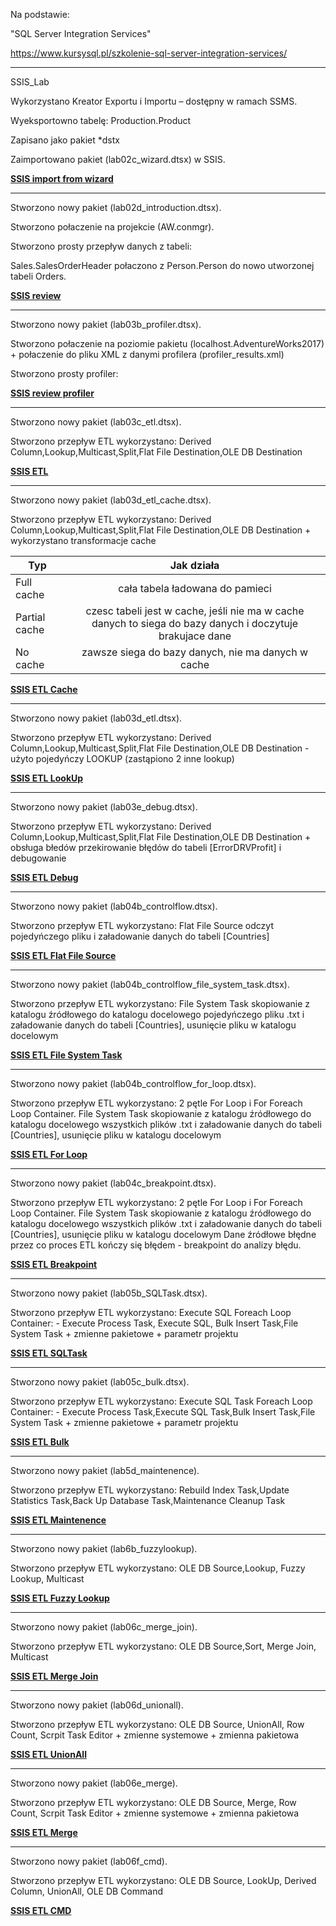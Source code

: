 Na podstawie:

"SQL Server Integration Services"


https://www.kursysql.pl/szkolenie-sql-server-integration-services/

---------------------------------------------------------------------------------------------------------

SSIS_Lab

 Wykorzystano Kreator Exportu i Importu – dostępny w ramach SSMS.

 Wyeksportowno tabelę: Production.Product

 Zapisano jako pakiet *dstx

 Zaimportowano pakiet (lab02c_wizard.dtsx) w SSIS.
 
 **[SSIS import from wizard](https://github.com/toskpl/MS-SQL/blob/master/kursysql/SSIS/MOD1/MOD1_lab02c_wizard.png)**
 
---------------------------------------------------------------------------------------------------------
 
Stworzono nowy pakiet  (lab02d_introduction.dtsx).

Stworzono połaczenie na projekcie (AW.conmgr).

Stworzono prosty przepływ danych z tabeli:

Sales.SalesOrderHeader połaczono z Person.Person do nowo utworzonej tabeli Orders.

**[SSIS review](https://github.com/toskpl/MS-SQL/blob/master/kursysql/SSIS/MOD1/MOD1_lab02d_introduction.png)**

---------------------------------------------------------------------------------------------------------
 
Stworzono nowy pakiet  (lab03b_profiler.dtsx).

Stworzono połaczenie na poziomie pakietu (localhost.AdventureWorks2017) + połaczenie do pliku XML z danymi profilera (profiler_results.xml)

Stworzono prosty profiler:

**[SSIS review profiler](https://github.com/toskpl/MS-SQL/blob/master/kursysql/SSIS/MOD1/MOD1_lab03b_profiler.png)**

---------------------------------------------------------------------------------------------------------
 
Stworzono nowy pakiet  (lab03c_etl.dtsx).

Stworzono przepływ ETL wykorzystano:
Derived Column,Lookup,Multicast,Split,Flat File Destination,OLE DB Destination

**[SSIS ETL](https://github.com/toskpl/MS-SQL/blob/master/kursysql/SSIS/MOD1/MOD1_lab03c_etl.png)**

---------------------------------------------------------------------------------------------------------
 
Stworzono nowy pakiet  (lab03d_etl_cache.dtsx).

Stworzono przepływ ETL wykorzystano:
Derived Column,Lookup,Multicast,Split,Flat File Destination,OLE DB Destination + wykorzystano transformacje cache

|Typ | Jak działa |
| ------------- |:-------------:|
Full cache | cała tabela ładowana do pamieci| 
Partial cache | czesc tabeli jest w cache, jeśli nie ma w cache danych to siega do bazy danych i doczytuje brakujace dane| 
No cache | zawsze siega do bazy danych, nie ma danych w cache| 

**[SSIS ETL Cache](https://github.com/toskpl/MS-SQL/blob/master/kursysql/SSIS/MOD1/MOD1_lab03d_etl_cache.png)**


---------------------------------------------------------------------------------------------------------
 
Stworzono nowy pakiet  (lab03d_etl.dtsx).

Stworzono przepływ ETL wykorzystano:
Derived Column,Lookup,Multicast,Split,Flat File Destination,OLE DB Destination - użyto pojedyńczy LOOKUP (zastąpiono 2 inne lookup)

**[SSIS ETL LookUp](https://github.com/toskpl/MS-SQL/blob/master/kursysql/SSIS/MOD1/MOD1_lab03d_etl_one_lookup.png)**

---------------------------------------------------------------------------------------------------------
 
Stworzono nowy pakiet  (lab03e_debug.dtsx).

Stworzono przepływ ETL wykorzystano:
Derived Column,Lookup,Multicast,Split,Flat File Destination,OLE DB Destination + obsługa błedów przekirowanie błędów do tabeli [ErrorDRVProfit] i debugowanie

**[SSIS ETL Debug](https://github.com/toskpl/MS-SQL/blob/master/kursysql/SSIS/MOD1/MOD1_lab03e_debug.png)**

---------------------------------------------------------------------------------------------------------
 
Stworzono nowy pakiet  (lab04b_controlflow.dtsx).

Stworzono przepływ ETL wykorzystano:
Flat File Source odczyt pojedyńczego pliku i załadowanie danych do tabeli [Countries]

**[SSIS ETL Flat File Source](https://github.com/toskpl/MS-SQL/blob/master/kursysql/SSIS/MOD1/MOD1_lab04b_controlflow.png)**

---------------------------------------------------------------------------------------------------------
 
Stworzono nowy pakiet  (lab04b_controlflow_file_system_task.dtsx).

Stworzono przepływ ETL wykorzystano:
File System Task skopiowanie z katalogu źródłowego do katalogu docelowego pojedyńczego pliku .txt i załadowanie danych do tabeli [Countries], usunięcie pliku w katalogu docelowym

**[SSIS ETL File System Task](https://github.com/toskpl/MS-SQL/blob/master/kursysql/SSIS/MOD1/MOD1_lab04b_controlflow_file_system_task.png)**

---------------------------------------------------------------------------------------------------------
 
Stworzono nowy pakiet  (lab04b_controlflow_for_loop.dtsx).

Stworzono przepływ ETL wykorzystano:
2 pętle For Loop i For Foreach Loop Container.
File System Task skopiowanie z katalogu źródłowego do katalogu docelowego wszystkich plików .txt i załadowanie danych do tabeli [Countries], usunięcie pliku w katalogu docelowym

**[SSIS ETL For Loop](https://github.com/toskpl/MS-SQL/blob/master/kursysql/SSIS/MOD1/MOD1_lab04b_controlflow_for_loop.png)**

---------------------------------------------------------------------------------------------------------
 
Stworzono nowy pakiet  (lab04c_breakpoint.dtsx).

Stworzono przepływ ETL wykorzystano:
2 pętle For Loop i For Foreach Loop Container.
File System Task skopiowanie z katalogu źródłowego do katalogu docelowego wszystkich plików .txt i załadowanie danych do tabeli [Countries], usunięcie pliku w katalogu docelowym
Dane źródłowe błędne przez co proces ETL kończy się błędem - breakpoint do analizy błędu.

**[SSIS ETL Breakpoint](https://github.com/toskpl/MS-SQL/blob/master/kursysql/SSIS/MOD1/MOD1_lab04c_breakpoints.png)**

---------------------------------------------------------------------------------------------------------
 
Stworzono nowy pakiet  (lab05b_SQLTask.dtsx).

Stworzono przepływ ETL wykorzystano:
Execute SQL
Foreach Loop Container: - Execute Process Task, Execute SQL, Bulk Insert Task,File System Task + zmienne pakietowe + parametr projektu

**[SSIS ETL SQLTask](https://github.com/toskpl/MS-SQL/blob/master/kursysql/SSIS/MOD1/MOD1_lab05b_SQLTask.png)**

---------------------------------------------------------------------------------------------------------
 
Stworzono nowy pakiet  (lab05c_bulk.dtsx).

Stworzono przepływ ETL wykorzystano:
Execute SQL Task
Foreach Loop Container: - Execute Process Task,Execute SQL Task,Bulk Insert Task,File System Task + zmienne pakietowe + parametr projektu

**[SSIS ETL Bulk](https://github.com/toskpl/MS-SQL/blob/master/kursysql/SSIS/MOD1/MOD1_lab05c_bulk.png)**

---------------------------------------------------------------------------------------------------------
 
Stworzono nowy pakiet  (lab5d_maintenence).

Stworzono przepływ ETL wykorzystano:
Rebuild Index Task,Update Statistics Task,Back Up Database Task,Maintenance Cleanup Task

**[SSIS ETL Maintenence](https://github.com/toskpl/MS-SQL/blob/master/kursysql/SSIS/MOD1/MOD1_lab05d_mantenance.png)**

---------------------------------------------------------------------------------------------------------
 
Stworzono nowy pakiet  (lab6b_fuzzylookup).

Stworzono przepływ ETL wykorzystano:
OLE DB Source,Lookup, Fuzzy Lookup, Multicast

**[SSIS ETL Fuzzy Lookup](https://github.com/toskpl/MS-SQL/blob/master/kursysql/SSIS/MOD1/MOD1_lab06b_fuzzyloop.png)**

---------------------------------------------------------------------------------------------------------
 
Stworzono nowy pakiet  (lab06c_merge_join).

Stworzono przepływ ETL wykorzystano:
OLE DB Source,Sort, Merge Join, Multicast

**[SSIS ETL Merge Join](https://github.com/toskpl/MS-SQL/blob/master/kursysql/SSIS/MOD1/MOD1_lab06c_merge_join.png)**

---------------------------------------------------------------------------------------------------------
 
Stworzono nowy pakiet  (lab06d_unionall).

Stworzono przepływ ETL wykorzystano:
OLE DB Source, UnionAll, Row Count, Scrpit Task Editor + zmienne systemowe + zmienna pakietowa

**[SSIS ETL UnionAll](https://github.com/toskpl/MS-SQL/blob/master/kursysql/SSIS/MOD1/MOD1_lab06d_unionall.png)**

---------------------------------------------------------------------------------------------------------
 
Stworzono nowy pakiet  (lab06e_merge).

Stworzono przepływ ETL wykorzystano:
OLE DB Source, Merge, Row Count, Scrpit Task Editor + zmienne systemowe + zmienna pakietowa

**[SSIS ETL Merge](https://github.com/toskpl/MS-SQL/blob/master/kursysql/SSIS/MOD1/MOD1_lab06e_merge.png)**

---------------------------------------------------------------------------------------------------------
 
Stworzono nowy pakiet  (lab06f_cmd).

Stworzono przepływ ETL wykorzystano:
OLE DB Source, LookUp, Derived Column, UnionAll, OLE DB Command

**[SSIS ETL CMD](https://github.com/toskpl/MS-SQL/blob/master/kursysql/SSIS/MOD1/MOD1_lab06f_cmd.png)**

